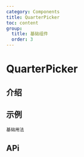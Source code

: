 ```yaml
---
category: Components
title: QuarterPicker
toc: content
group:
  title: 基础组件
  order: 3
---
```


# QuarterPicker

## 介绍



## 示例

<code src="./index.tsx">基础用法</code>

## APi

